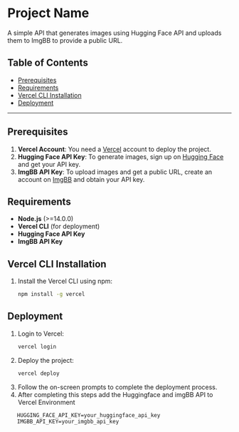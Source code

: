 # Project Name

A simple API that generates images using Hugging Face API and uploads them to ImgBB to provide a public URL.

## Table of Contents
- [Prerequisites](#prerequisites)
- [Requirements](#requirements)
- [Vercel CLI Installation](#vercel-cli-installation)
- [Deployment](#deployment)

---

## Prerequisites

1. **Vercel Account**: You need a [Vercel](https://vercel.com/signup) account to deploy the project.
2. **Hugging Face API Key**: To generate images, sign up on [Hugging Face](https://huggingface.co/join) and get your API key.
3. **ImgBB API Key**: To upload images and get a public URL, create an account on [ImgBB](https://imgbb.com/) and obtain your API key.

## Requirements

- **Node.js** (>=14.0.0)
- **Vercel CLI** (for deployment)
- **Hugging Face API Key**
- **ImgBB API Key**

## Vercel CLI Installation

1. Install the Vercel CLI using npm:
   ```bash
   npm install -g vercel
   ```
   
## Deployment

1. Login to Vercel:
   ```bash
   vercel login
   ```
2. Deploy the project:
   ```bash
   vercel deploy
   ```
3. Follow the on-screen prompts to complete the deployment process.
4. After completing this steps add the Huggingface and imgBB API to Vercel Environment

```plaintext
   HUGGING_FACE_API_KEY=your_huggingface_api_key
   IMGBB_API_KEY=your_imgbb_api_key
```
